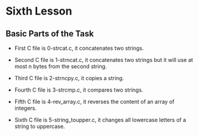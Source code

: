# Sixth Lesson

## Basic Parts of the Task

- First C file is 0-strcat.c, it concatenates two strings.

- Second C file is 1-strncat.c, it concatenates two strings but it will use at most n bytes from the second string.

- Third C file is 2-strncpy.c, it copies a string.

- Fourth C file is 3-strcmp.c, it compares two strings.

- Fifth C file is 4-rev_array.c, it reverses the content of an array of integers.

- Sixth C file is 5-string_toupper.c, it changes all lowercase letters of a string to uppercase.
